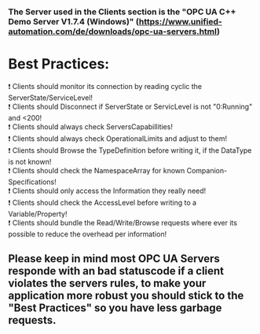 ### The Server used in the Clients section is the "OPC UA C++ Demo Server V1.7.4 (Windows)" (https://www.unified-automation.com/de/downloads/opc-ua-servers.html)    

# Best Practices:  
:exclamation: Clients should monitor its connection by reading cyclic the ServerState/ServiceLevel!  
:exclamation: Clients should Disconnect if ServerState or ServicLevel is not "0:Running" and <200!  
:exclamation: Clients should always check ServersCapabillities!  
:exclamation: Clients should always check OperationalLimits and adjust to them!  
:exclamation: Clients should Browse the TypeDefinition before writing it, if the DataType is not known!  
:exclamation: Clients should check the NamespaceArray for known Companion-Specifications!  
:exclamation: Clients should only access the Information they really need!  
:exclamation: Clients should check the AccessLevel before writing to a Variable/Property!  
:exclamation: Clients should bundle the Read/Write/Browse requests where ever its possible to reduce the overhead per information!  
  
## Please keep in mind most OPC UA Servers responde with an bad statuscode if a client violates the servers rules, to make your application more robust you should stick to the "Best Practices" so you have less garbage requests.  
  
